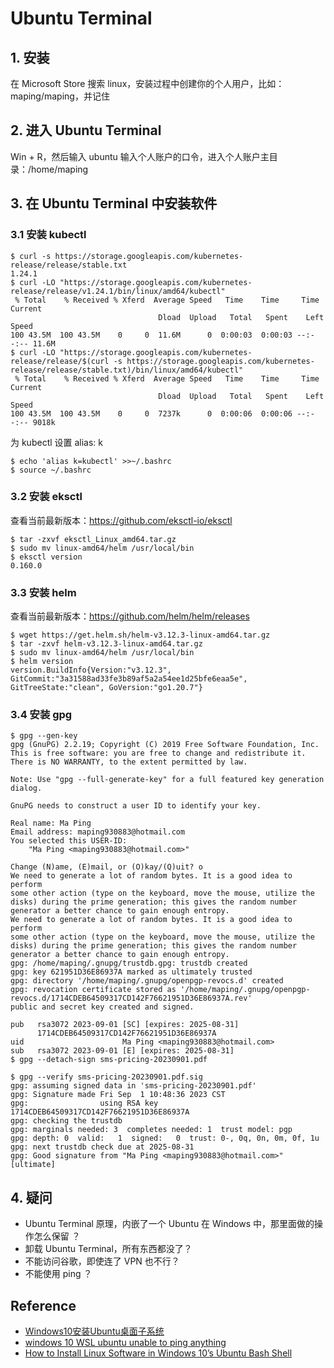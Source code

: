 # Ubuntu Terminal

## 1. 安装
在 Microsoft Store 搜索 linux，安装过程中创建你的个人用户，比如：maping/maping，并记住

## 2. 进入 Ubuntu Terminal
Win + R，然后输入 ubuntu 输入个人账户的口令，进入个人账户主目录：/home/maping

## 3. 在 Ubuntu Terminal 中安装软件

### 3.1 安装 kubectl
```console
$ curl -s https://storage.googleapis.com/kubernetes-release/release/stable.txt
1.24.1
$ curl -LO "https://storage.googleapis.com/kubernetes-release/release/v1.24.1/bin/linux/amd64/kubectl"
 % Total    % Received % Xferd  Average Speed   Time    Time     Time  Current
                                 Dload  Upload   Total   Spent    Left  Speed
100 43.5M  100 43.5M    0     0  11.6M      0  0:00:03  0:00:03 --:--:-- 11.6M
$ curl -LO "https://storage.googleapis.com/kubernetes-release/release/$(curl -s https://storage.googleapis.com/kubernetes-release/release/stable.txt)/bin/linux/amd64/kubectl"
 % Total    % Received % Xferd  Average Speed   Time    Time     Time  Current
                                 Dload  Upload   Total   Spent    Left  Speed
100 43.5M  100 43.5M    0     0  7237k      0  0:00:06  0:00:06 --:--:-- 9018k
```
为 kubectl 设置 alias: k
```console
$ echo 'alias k=kubectl' >>~/.bashrc
$ source ~/.bashrc
```
### 3.2 安装 eksctl
查看当前最新版本：https://github.com/eksctl-io/eksctl
```console
$ tar -zxvf eksctl_Linux_amd64.tar.gz
$ sudo mv linux-amd64/helm /usr/local/bin
$ eksctl version
0.160.0
```
### 3.3 安装 helm
查看当前最新版本：https://github.com/helm/helm/releases
```console
$ wget https://get.helm.sh/helm-v3.12.3-linux-amd64.tar.gz
$ tar -zxvf helm-v3.12.3-linux-amd64.tar.gz
$ sudo mv linux-amd64/helm /usr/local/bin
$ helm version
version.BuildInfo{Version:"v3.12.3", GitCommit:"3a31588ad33fe3b89af5a2a54ee1d25bfe6eaa5e", GitTreeState:"clean", GoVersion:"go1.20.7"}
```

### 3.4 安装 gpg
```console
$ gpg --gen-key
gpg (GnuPG) 2.2.19; Copyright (C) 2019 Free Software Foundation, Inc.
This is free software: you are free to change and redistribute it.
There is NO WARRANTY, to the extent permitted by law.

Note: Use "gpg --full-generate-key" for a full featured key generation dialog.

GnuPG needs to construct a user ID to identify your key.

Real name: Ma Ping
Email address: maping930883@hotmail.com
You selected this USER-ID:
    "Ma Ping <maping930883@hotmail.com>"

Change (N)ame, (E)mail, or (O)kay/(Q)uit? o
We need to generate a lot of random bytes. It is a good idea to perform
some other action (type on the keyboard, move the mouse, utilize the
disks) during the prime generation; this gives the random number
generator a better chance to gain enough entropy.
We need to generate a lot of random bytes. It is a good idea to perform
some other action (type on the keyboard, move the mouse, utilize the
disks) during the prime generation; this gives the random number
generator a better chance to gain enough entropy.
gpg: /home/maping/.gnupg/trustdb.gpg: trustdb created
gpg: key 621951D36E86937A marked as ultimately trusted
gpg: directory '/home/maping/.gnupg/openpgp-revocs.d' created
gpg: revocation certificate stored as '/home/maping/.gnupg/openpgp-revocs.d/1714CDEB64509317CD142F76621951D36E86937A.rev'
public and secret key created and signed.

pub   rsa3072 2023-09-01 [SC] [expires: 2025-08-31]
      1714CDEB64509317CD142F76621951D36E86937A
uid                      Ma Ping <maping930883@hotmail.com>
sub   rsa3072 2023-09-01 [E] [expires: 2025-08-31]
$ gpg --detach-sign sms-pricing-20230901.pdf

$ gpg --verify sms-pricing-20230901.pdf.sig
gpg: assuming signed data in 'sms-pricing-20230901.pdf'
gpg: Signature made Fri Sep  1 10:48:36 2023 CST
gpg:                using RSA key 1714CDEB64509317CD142F76621951D36E86937A
gpg: checking the trustdb
gpg: marginals needed: 3  completes needed: 1  trust model: pgp
gpg: depth: 0  valid:   1  signed:   0  trust: 0-, 0q, 0n, 0m, 0f, 1u
gpg: next trustdb check due at 2025-08-31
gpg: Good signature from "Ma Ping <maping930883@hotmail.com>" [ultimate]
```

## 4. 疑问
- Ubuntu Terminal 原理，内嵌了一个 Ubuntu 在 Windows 中，那里面做的操作怎么保留 ？
- 卸载 Ubuntu Terminal，所有东西都没了？
- 不能访问谷歌，即使连了 VPN 也不行？
- 不能使用 ping ？

## Reference
- [Windows10安装Ubuntu桌面子系统](https://www.jianshu.com/p/2bcf5eca5fbc)
- [windows 10 WSL ubuntu unable to ping anything](https://superuser.com/questions/1358297/windows-10-wsl-ubuntu-unable-to-ping-anything)
- [How to Install Linux Software in Windows 10’s Ubuntu Bash Shell](https://www.howtogeek.com/261449/how-to-install-linux-software-in-windows-10s-ubuntu-bash-shell/)

